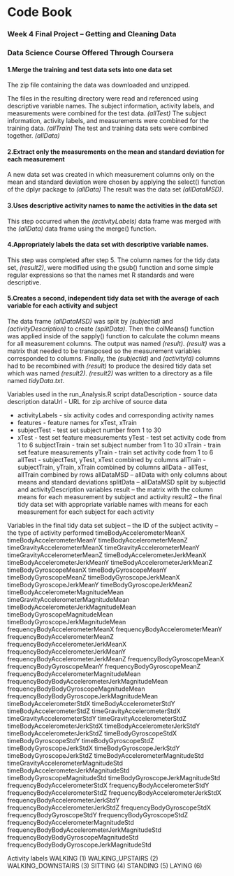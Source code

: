 
 # Code Book

### Week 4 Final Project – Getting and Cleaning Data
### Data Science Course Offered Through Coursera



#### 1.Merge the training and test data sets into one data set

The zip file containing the data was downloaded and unzipped. 

The files in the resulting directory were read and referenced using descriptive variable names. 
The subject information, activity labels, and measurements were combined for the test data. *(allTest)*
The subject information, activity labels, and measurements were combined for the training data. *(allTrain)*
The test and training data sets were combined together. *(allData)*


#### 2.Extract only the measurements on the mean and standard deviation for each measurement

A new data set was created in which measurement columns only on the mean and standard deviation were chosen by applying the select() function of the dplyr package to *(allData)* 
The result was the data set *(allDataMSD)*.

#### 3.Uses descriptive activity names to name the activities in the data set

This step occurred when the *(activityLabels)* data frame was merged with the *(allData)* data frame using the merge() function. 

#### 4.Appropriately labels the data set with descriptive variable names.

This step was completed after step 5.
The column names for the tidy data set, *(result2)*, were modified using the gsub() function and some simple regular expressions so that the names met R standards and were descriptive.

#### 5.Creates a second, independent tidy data set with the average of each variable for each activity and subject
The data frame *(allDataMSD)* was split by *(subjectId)* and *(activityDescription)* to create *(splitData)*.
Then the colMeans() function was applied inside of the sapply() function to calculate the column means for all measurement columns. The output was named *(result)*.
*(result)* was a matrix that needed to be transposed so the measurement variables corresponded to columns. 
Finally, the *(subjectId)* and *(activityId)* columns had to be recombined with *(result)* to produce the desired tidy data set which was named *(result2)*. 
*(result2)* was written to a directory as a file named *tidyData.txt*.


Variables used in the run_Analysis.R script
dataDescription - source data description
dataUrl - URL for zip archive of source data

* activityLabels - six activity codes and corresponding activity names
* features - feature names for xTest, xTrain
* subjectTest - test set subject number from 1 to 30
* xTest - test set feature measurements
yTest - test set activity code from 1 to 6
subjectTrain - train set subject number from 1 to 30
xTrain - train set feature measurements
yTrain - train set activity code from 1 to 6
allTest - subjectTest, yTest, xTest combined by columns
allTrain - subjectTrain, yTrain, xTrain combined by columns
allData - allTest, allTrain combined by rows
allDataMSD – allData with only columns about means and standard deviations
splitData – allDataMSD split by subjectId and activityDescription variables
result – the matrix with the column means for each measurement by subject and activity 
result2 – the final tidy data set with appropriate variable names with means for each measurement for each subject for each activity

Variables in the final tidy data set
subject – the ID of the subject
activity – the type of activity performed
timeBodyAccelerometerMeanX
timeBodyAccelerometerMeanY
timeBodyAccelerometerMeanZ
timeGravityAccelerometerMeanX
timeGravityAccelerometerMeanY
timeGravityAccelerometerMeanZ
timeBodyAccelerometerJerkMeanX
timeBodyAccelerometerJerkMeanY
timeBodyAccelerometerJerkMeanZ
timeBodyGyroscopeMeanX
timeBodyGyroscopeMeanY
timeBodyGyroscopeMeanZ
timeBodyGyroscopeJerkMeanX
timeBodyGyroscopeJerkMeanY
timeBodyGyroscopeJerkMeanZ
timeBodyAccelerometerMagnitudeMean
timeGravityAccelerometerMagnitudeMean
timeBodyAccelerometerJerkMagnitudeMean
timeBodyGyroscopeMagnitudeMean
timeBodyGyroscopeJerkMagnitudeMean
frequencyBodyAccelerometerMeanX
frequencyBodyAccelerometerMeanY
frequencyBodyAccelerometerMeanZ
frequencyBodyAccelerometerJerkMeanX
frequencyBodyAccelerometerJerkMeanY
frequencyBodyAccelerometerJerkMeanZ
frequencyBodyGyroscopeMeanX
frequencyBodyGyroscopeMeanY
frequencyBodyGyroscopeMeanZ
frequencyBodyAccelerometerMagnitudeMean
frequencyBodyBodyAccelerometerJerkMagnitudeMean
frequencyBodyBodyGyroscopeMagnitudeMean
frequencyBodyBodyGyroscopeJerkMagnitudeMean
timeBodyAccelerometerStdX
timeBodyAccelerometerStdY
timeBodyAccelerometerStdZ
timeGravityAccelerometerStdX
timeGravityAccelerometerStdY
timeGravityAccelerometerStdZ
timeBodyAccelerometerJerkStdX
timeBodyAccelerometerJerkStdY
timeBodyAccelerometerJerkStdZ
timeBodyGyroscopeStdX
timeBodyGyroscopeStdY
timeBodyGyroscopeStdZ
timeBodyGyroscopeJerkStdX
timeBodyGyroscopeJerkStdY
timeBodyGyroscopeJerkStdZ
timeBodyAccelerometerMagnitudeStd
timeGravityAccelerometerMagnitudeStd
timeBodyAccelerometerJerkMagnitudeStd
timeBodyGyroscopeMagnitudeStd
timeBodyGyroscopeJerkMagnitudeStd
frequencyBodyAccelerometerStdX
frequencyBodyAccelerometerStdY
frequencyBodyAccelerometerStdZ
frequencyBodyAccelerometerJerkStdX
frequencyBodyAccelerometerJerkStdY
frequencyBodyAccelerometerJerkStdZ
frequencyBodyGyroscopeStdX
frequencyBodyGyroscopeStdY
frequencyBodyGyroscopeStdZ
frequencyBodyAccelerometerMagnitudeStd
frequencyBodyBodyAccelerometerJerkMagnitudeStd
frequencyBodyBodyGyroscopeMagnitudeStd
frequencyBodyBodyGyroscopeJerkMagnitudeStd

Activity labels
WALKING (1)
WALKING_UPSTAIRS (2)
WALKING_DOWNSTAIRS (3)
SITTING (4)
STANDING (5)
LAYING (6)

